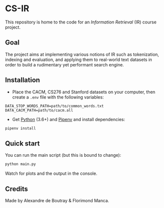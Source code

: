 # CS-IR

This repository is home to the code for an *Information Retrieval* (IR) course project.

## Goal

The project aims at implementing various notions of IR such as tokenization, indexing and evaluation, and applying them to real-world text datasets in order to build a rudimentary yet performant search engine.

## Installation

- Place the CACM, CS276 and Stanford datasets on your computer, then create a `.env` file with the following variables:

```dotenv
DATA_STOP_WORDS_PATH=path/to/common_words.txt
DATA_CACM_PATH=path/to/cacm.all
```

- Get [Python] (3.6+) and [Pipenv] and install dependencies:

```bash
pipenv install
```

## Quick start

You can run the main script (but this is bound to change):

```bash
python main.py
```

Watch for plots and the output in the console.

## Credits

Made by Alexandre de Boutray & Florimond Manca.

[Python]: https://www.python.org
[Pipenv]: https://pipenv.readthedocs.io
